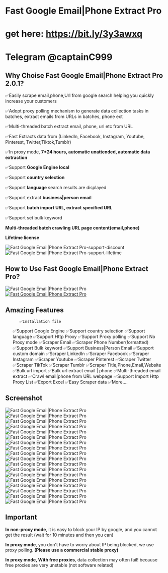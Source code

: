 ﻿# Fast Google Email|Phone Extract Pro

# get here: https://bit.ly/3y3awxq

# Telegram @captainC999


<h2><strong> Why Choise Fast Google Email|Phone Extract Pro 2.0.1?</strong></h2>
<p>✅Easily scrape email,phone,Url from google search helping you quickly increase your customers</p>
<p>✅Adopt proxy polling mechanism to generate data collection tasks in batches, extract emails from URLs in batches, phone ect</p>
<p>✅Multi-threaded batch extract email, phone, url etc from URL</p>
<p>✅Fast Extracts data from (LinkedIn, Facebook, Instagram, Youtube, Pinterest, Twitter,Tiktok,Tumblr)</p>
<p>✅In proxy mode, <strong>7*24 hours, automatic unattended, automatic data extraction</strong></p>
<p>✅Support <strong>Google Engine local</strong></p>
<p>✅Support <strong>country selection</strong></p>
<p>✅Support <strong>language</strong> search results are displayed</p>
<p>✅Support extract <strong>business|person email</strong></p>
<p>✅Support <strong>batch import URL, extract specified URL</strong></p>
<p>✅Support set bulk keyword</p>
<p><strong>Multi-threaded batch crawling URL page content(email,phone)</strong></p>
<p><strong>Lifetime license</strong></p>

<img src="https://i.ibb.co/kxdg2nV/discount.png" alt="Fast Google Email|Phone Extract Pro-support-discount" border="0">

<img src="https://i.ibb.co/nrvfTnH/01lifetime.png" alt="Fast Google Email|Phone Extract Pro-support-lifetime" border="0"/>

<h2><strong>How to Use Fast Google Email|Phone Extract Pro?</strong></h2>
<img src="https://i.ibb.co/xzxBQWw/ytbdemo.png" alt="Fast Google Email|Phone Extract Pro" />
  <a href="https://youtu.be/bOtGAv51l7g">
       <img src="https://i.ibb.co/S0yZv2r/watchbtn.jpg" alt="Fast Google Email|Phone Extract Pro" />
	   </a>

<h2><strong> Amazing Features</strong></h2>
<ul>

       ✅Installation file
   ✅Support Google Engine
   ✅Support country selection
   ✅Support language
   ✅Support Http Proxy
   ✅Support Proxy polling
   ✅Support No Proxy mode
   ✅Scraper Email
   ✅Scraper Phone Number(formatted)
   ✅Support Bulk keyword 
   ✅Support Business|Person Email 
   ✅Support custom domain 
   ✅Scraper LinkedIn
   ✅Scraper Facebook
   ✅Scraper Instagram
   ✅Scraper Youtube
   ✅Scraper Pinterest
   ✅Scraper Twitter
   ✅Scraper TikTok
   ✅Scraper Tumblr
   ✅Scraper Title,Phone,Email,Website
   ✅Bulk url import
   ✅Bulk url extract email | phone
   ✅Multi-threaded email extract
   ✅Crawl email|phone from URL webpage
   ✅Support Import Http Proxy List
   ✅Export Excel
   ✅Easy Scraper data
   ✅More....
</ul>

<h2><strong>Screenshot</strong></h2>
<img src="https://i.ibb.co/0BSrXzy/01.png" alt="Fast Google Email|Phone Extract Pro" border="0">
<img src="https://i.ibb.co/Ldg8dgS/02.png" alt="Fast Google Email|Phone Extract Pro" border="0">
<img src="https://i.ibb.co/XZpkjzf/03.png" alt="Fast Google Email|Phone Extract Pro" border="0">
<img src="https://i.ibb.co/3swqCd8/04.png" alt="Fast Google Email|Phone Extract Pro" border="0">
<img src="https://i.ibb.co/7YV9QRk/05.png" alt="Fast Google Email|Phone Extract Pro" border="0">
<img src="https://i.ibb.co/8Y1M4w7/06.png" alt="Fast Google Email|Phone Extract Pro" border="0">
<img src="https://i.ibb.co/vjdYS2p/07.png" alt="Fast Google Email|Phone Extract Pro" border="0">
<img src="https://i.ibb.co/7rX9kVf/08.png" alt="Fast Google Email|Phone Extract Pro" border="0">
<img src="https://i.ibb.co/NjWKb5R/09.png" alt="Fast Google Email|Phone Extract Pro" border="0">
<img src="https://i.ibb.co/6Wzv1KC/10.png" alt="Fast Google Email|Phone Extract Pro" border="0">
<img src="https://i.ibb.co/xJ30DxZ/11.png" alt="Fast Google Email|Phone Extract Pro" border="0">
<img src="https://i.ibb.co/HPV5qJ9/12.png" alt="Fast Google Email|Phone Extract Pro" border="0">
<img src="https://i.ibb.co/Jq4sb9b/13.png" alt="Fast Google Email|Phone Extract Pro" border="0">
<img src="https://i.ibb.co/Bq1PDWg/14.png" alt="Fast Google Email|Phone Extract Pro" border="0">
<img src="https://i.ibb.co/pWb7h91/15.png" alt="Fast Google Email|Phone Extract Pro" border="0">
<img src="https://i.ibb.co/chMC2Vk/16.png" alt="Fast Google Email|Phone Extract Pro" border="0">
<img src="https://i.ibb.co/kQwQRJ4/17.png" alt="Fast Google Email|Phone Extract Pro" border="0">
<img src="https://i.ibb.co/PmmX45r/18.png" alt="Fast Google Email|Phone Extract Pro" border="0">
 

<h2><strong>Important</strong></h2>
<p><strong>In non-proxy mode</strong>, it is easy to block your IP by google, 
and you cannot get the result (wait for 10 minutes and then you can)</p>

<p><strong>In proxy mode</strong>, you don't have to worry about IP being blocked, we use proxy polling.<strong>
(Please use a commercial stable proxy)</strong></p>

<p><strong>In proxy mode, With free proxies</strong>, data collection may often fail!
because free proxies are very unstable (not software related)</p>


 




 
